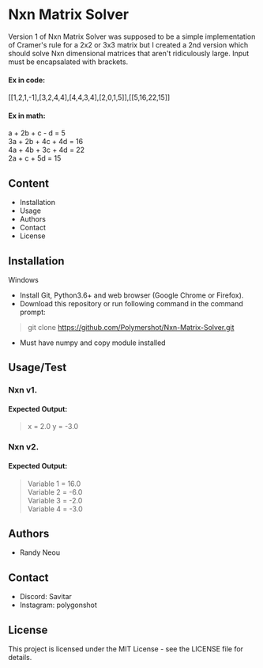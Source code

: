 # Nxn Matrix Solver
Version 1 of Nxn Matrix Solver was supposed to be a simple implementation of Cramer's rule for a 2x2 or 3x3 matrix but I created a 2nd version which should solve Nxn dimensional matrices that aren't ridiculously large. Input must be encapsalated with brackets. 
#### Ex in code:
[[1,2,1,-1],[3,2,4,4],[4,4,3,4],[2,0,1,5]],[[5,16,22,15]]
#### Ex in math:
a + 2b + c - d = 5  
3a + 2b + 4c + 4d = 16  
4a + 4b + 3c + 4d = 22  
2a + c + 5d = 15  
## Content
- Installation
- Usage
- Authors
- Contact
- License
## Installation
Windows
- Install Git, Python3.6+ and web browser (Google Chrome or Firefox).
- Download this repository or run following command in the command prompt:
> git clone https://github.com/Polymershot/Nxn-Matrix-Solver.git
- Must have numpy and copy module installed
## Usage/Test
### Nxn v1.
#### Expected Output:
> x = 2.0 y = -3.0
### Nxn v2. 
#### Expected Output:
> Variable 1 = 16.0  
> Variable 2 = -6.0  
> Variable 3 = -2.0  
> Variable 4 = -3.0  
## Authors
- Randy Neou
## Contact
- Discord: Savitar
- Instagram: polygonshot
## License
This project is licensed under the MIT License - see the LICENSE file for details.
